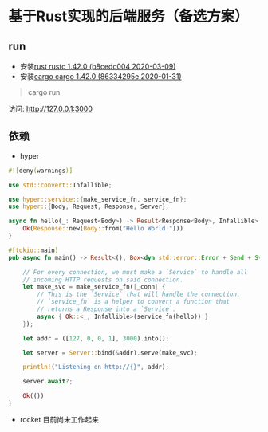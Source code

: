# 基于Rust实现的后端服务（备选方案）


## run

- 安装[rust rustc 1.42.0 (b8cedc004 2020-03-09)](https://rust-lang.org/)
- 安装[cargo cargo 1.42.0 (86334295e 2020-01-31)](https://crates.io/)

> cargo run   

访问: http://127.0.0.1:3000 


## 依赖
- hyper

```rust
#![deny(warnings)]

use std::convert::Infallible;

use hyper::service::{make_service_fn, service_fn};
use hyper::{Body, Request, Response, Server};

async fn hello(_: Request<Body>) -> Result<Response<Body>, Infallible> {
    Ok(Response::new(Body::from("Hello World!")))
}

#[tokio::main]
pub async fn main() -> Result<(), Box<dyn std::error::Error + Send + Sync>> {

    // For every connection, we must make a `Service` to handle all
    // incoming HTTP requests on said connection.
    let make_svc = make_service_fn(|_conn| {
        // This is the `Service` that will handle the connection.
        // `service_fn` is a helper to convert a function that
        // returns a Response into a `Service`.
        async { Ok::<_, Infallible>(service_fn(hello)) }
    });

    let addr = ([127, 0, 0, 1], 3000).into();

    let server = Server::bind(&addr).serve(make_svc);

    println!("Listening on http://{}", addr);

    server.await?;

    Ok(())
}

```
- rocket  目前尚未工作起来